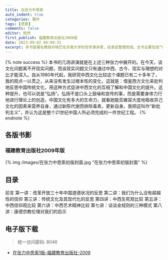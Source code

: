```yaml
---
title: 在张力中思索
auto_indent: true
categories: 著作
tags: [思索]
comments: false
editor: 皎然
first_publish: 福建教育出版社2009版
date: 2023-09-02 09:09:31
excerpt: 本书是著名教授邓晓芒在东南大学的哲学演讲录，经录音整理而成。全书主要包括“传统文化及其现代化的反思”“中西生死观比较”“中西艺术精神比较”“谈谈金规则的三种模式”“康德宗教伦理对我们的启示”等八讲，深入分析和探讨了哲学上的诸多问题，比如“生死”“信仰”“艺术精神”“宗教伦理”等。
---
```

{% note success %}
本书的几场讲演就是在上述三种张力中展开的。在今天，谈文化问题离不开现实问题，而谈现实问题又只有通过中西、古今、现实与理想的对比才能深入。自从1980年代起，我研究中西文化比较这个课题已有二十多年了，我的观点一以贯之，从来没有发生过根本性的变化，这就是：借鉴西方文化来批判地反思中国传统文化，用这种方式促进中西文化的互相了解和中国文化的提升。这种提升，也可以说是“弘扬”。弘扬不是口头上鼓噪和宣传的事，而是需要身体力行地进行理论上的创造，中国文化有多大的生命力，就看她能否雍容大度地吸收异己文化的因素来营养自身，通过新陈代谢而排除毒素，更新自身。我把这叫作“新批判主义”，并认为这是整个21世纪中国人所必须完成的一件世纪工程。
{% endnote %}
## 各版书影
### 福建教育出版社2009年版
{% img /images/在张力中思索初版封面.jpg "在张力中思索初版封面" %}

## 目录
前言
第一讲：改革开放三十年中国道德状况的反思
第二讲：我们为什么没有超越性的信仰
第三讲：传统文化及其现代化的反思
第四讲：中西生死观比较
第五讲：中西信仰观比较
第六讲：中西艺术精神比较
第七讲：谈谈金规则的三种模式
第八讲：康德宗教伦理对我们的启示

## 电子版下载
> 统一访问密码: 8046

- [在张力中思索1版-福建教育出版社-2009](https://url92.ctfile.com/f/21466692-928357407-7cfdb0?p=8046)

